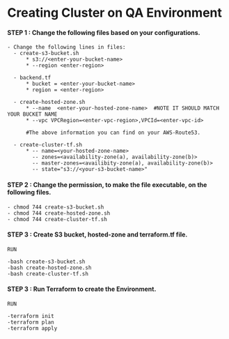 # Creating Cluster on QA Environment
<!--- -->

#### STEP 1 : Change the following files based on your configurations. 

```
- Change the following lines in files:
  - create-s3-bucket.sh
      * s3://<enter-your-bucket-name>
      * --region <enter-region>
      
  - backend.tf
      * bucket = <enter-your-bucket-name>
      * region = <enter-region>
      
  - create-hosted-zone.sh 
      * --name  <enter-your-hosted-zone-name>  #NOTE IT SHOULD MATCH YOUR BUCKET NAME
      * --vpc VPCRegion=<enter-vpc-region>,VPCId=<enter-vpc-id>
      
      #The above information you can find on your AWS-Route53. 
  
  - create-cluster-tf.sh
      * -- name=<your-hosted-zone-name>
        -- zones=<availability-zone(a), availability-zone(b)>
        -- master-zones=<availibity-zone(a), availability-zone(b)>
        -- state="s3://<your-s3-bucket-name>"
```

#### STEP 2 : Change the permission, to make the file executable, on the following files. 

```
- chmod 744 create-s3-bucket.sh
- chmod 744 create-hosted-zone.sh
- chmod 744 create-cluster-tf.sh
```

#### STEP 3 : Create S3 bucket, hosted-zone and terraform.tf file. 

```
RUN

-bash create-s3-bucket.sh
-bash create-hosted-zone.sh
-bash create-cluster-tf.sh
```

#### STEP 3 : Run Terraform to create the Environment.

```
RUN

-terraform init
-terraform plan 
-terraform apply 
```
